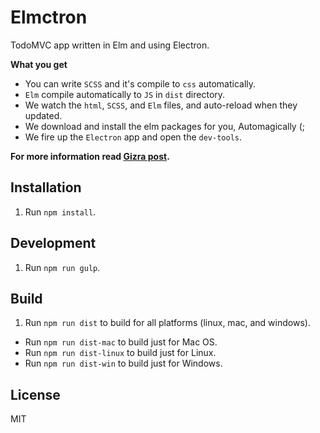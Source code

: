 # Elmctron

TodoMVC app written in Elm and using Electron.

**What you get**

 * You can write `SCSS` and it's compile to `css` automatically.
 * `Elm` compile automatically to `JS` in `dist` directory.
 * We watch the `html`, `SCSS`, and `Elm` files, and auto-reload when they updated.
 * We download and install the elm packages for you, Automagically (;
 * We fire up the `Electron` app and open the `dev-tools`.

**For more information read [Gizra post](http://www.gizra.com/content/elm-electron-build/).**

## Installation

1. Run `npm install`.

## Development

1. Run `npm run gulp`.

## Build

1. Run `npm run dist` to build for all platforms (linux, mac, and windows).

 * Run `npm run dist-mac` to build just for Mac OS.
 * Run `npm run dist-linux` to build just for Linux.
 * Run `npm run dist-win` to build just for Windows.

## License

MIT
